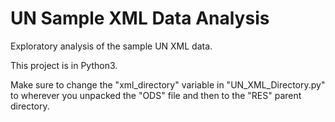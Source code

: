 # UN Sample XML Data Analysis
Exploratory analysis of the sample UN XML data.

This project is in Python3.

Make sure to change the "xml_directory" variable in "UN_XML_Directory.py" to wherever you unpacked the "ODS" file and then to the "RES" parent directory.